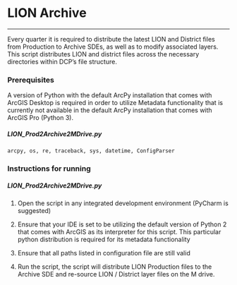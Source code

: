 # LION Archive

*******************************

Every quarter it is required to distribute the latest LION and District files from Production to Archive SDEs, as well as to modify associated layers. This script distributes LION and district files across the necessary directories within DCP’s file structure.

### Prerequisites

A version of Python with the default ArcPy installation that comes with ArcGIS Desktop is required in order to utilize Metadata functionality that is currently not available in the default ArcPy installation that comes with ArcGIS Pro (Python 3). 

##### LION_Prod2Archive2MDrive.py

```
arcpy, os, re, traceback, sys, datetime, ConfigParser
```

### Instructions for running

##### LION_Prod2Archive2MDrive.py

1. Open the script in any integrated development environment (PyCharm is suggested)

2. Ensure that your IDE is set to be utilizing the default version of Python 2 that comes with ArcGIS as its interpreter for this script. This particular python distribution is required for its metadata functionality

3. Ensure that all paths listed in configuration file are still valid

3. Run the script, the script will distribute LION Production files to the Archive SDE and re-source LION / District layer files on the M drive.



